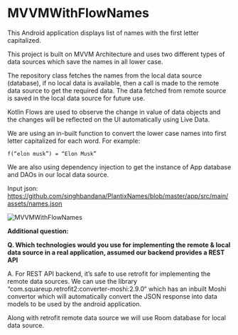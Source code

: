 # MVVMWithFlowNames

This Android application displays list of names with the first letter capitalized.

This project is built on MVVM Architecture and uses two different types of data sources which save the names in all lower case. 

The repository class fetches the names from the local data source (database), if no local data is available, then a call is made to the remote data source to get the required data. The data fetched from remote source is saved in the local data source for future use.

Kotlin Flows are used to observe the change in value of data objects and the changes will be reflected on the UI automatically using Live Data.

We are using an in-built function to convert the lower case names into first letter capitalized for each word. For example: 

    f(“elon musk”) = “Elon Musk”

We are also using dependency injection to get the instance of App database and DAOs in our local data source.

Input json: https://github.com/singhbandana/PlantixNames/blob/master/app/src/main/assets/names.json

![MVVMWithFlowNames](https://user-images.githubusercontent.com/94434188/168579386-ba7b4819-9bd8-4648-8fc3-7db761e5344f.png)


**Additional question:**

**Q. Which technologies would you use for implementing the remote & local data source in a real application, assumed our backend provides a REST API**

A. For REST API backend, it’s safe to use retrofit for implementing the remote data sources. We can use the library “com.squareup.retrofit2:converter-moshi:2.9.0“ which has an inbuilt Moshi convertor which will automatically convert the JSON response into data models to be used by the android application.

Along with retrofit remote data source we will use Room database for local data source. 

